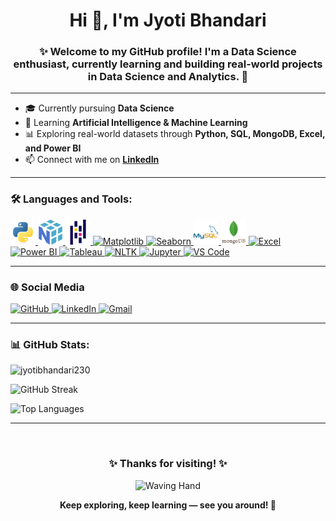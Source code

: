 <h1 align="center">Hi 👋, I'm Jyoti Bhandari</h1>
<h3 align="center">✨ Welcome to my GitHub profile! I'm a Data Science enthusiast, currently learning and building real-world projects in Data Science and Analytics. 🚀</h3>



---

- 🎓 Currently pursuing **Data Science**
- 🤖 Learning **Artificial Intelligence & Machine Learning**
- 📊 Exploring real-world datasets through **Python, SQL, MongoDB, Excel, and Power BI**
- 📫 Connect with me on **[LinkedIn](https://www.linkedin.com/in/jyoti-bhandari230)**

---
<h3 align="left">🛠️ Languages and Tools:</h3>
<p align="left">

  <!-- Python -->
  <a href="https://www.python.org" target="_blank" rel="noreferrer">
    <img src="https://raw.githubusercontent.com/devicons/devicon/master/icons/python/python-original.svg" alt="Python" width="40" height="40"/>
  </a>

  <!-- NumPy -->
  <a href="https://numpy.org/" target="_blank" rel="noreferrer">
    <img src="https://raw.githubusercontent.com/devicons/devicon/master/icons/numpy/numpy-original.svg" alt="NumPy" width="40" height="40"/>
  </a>

  <!-- Pandas -->
  <a href="https://pandas.pydata.org/" target="_blank" rel="noreferrer">
    <img src="https://raw.githubusercontent.com/devicons/devicon/master/icons/pandas/pandas-original.svg" alt="Pandas" width="40" height="40"/>
  </a>

  <!-- Matplotlib -->
  <a href="https://matplotlib.org/" target="_blank" rel="noreferrer">
    <img src="https://matplotlib.org/_static/images/logo2.svg" alt="Matplotlib" width="40" height="40"/>
  </a>

  <!-- Seaborn -->
  <a href="https://seaborn.pydata.org/" target="_blank" rel="noreferrer">
    <img src="https://seaborn.pydata.org/_images/logo-mark-lightbg.svg" alt="Seaborn" width="40" height="40"/>
  </a>

  <!-- MySQL -->
  <a href="https://www.mysql.com/" target="_blank" rel="noreferrer">
    <img src="https://raw.githubusercontent.com/devicons/devicon/master/icons/mysql/mysql-original-wordmark.svg" alt="MySQL" width="40" height="40"/>
  </a>

  <!-- MongoDB -->
  <a href="https://www.mongodb.com/" target="_blank" rel="noreferrer">
    <img src="https://raw.githubusercontent.com/devicons/devicon/master/icons/mongodb/mongodb-original-wordmark.svg" alt="MongoDB" width="40" height="40"/>
  </a>

  <!-- Excel -->
  <a href="https://www.microsoft.com/en-us/microsoft-365/excel" target="_blank" rel="noreferrer">
    <img src="https://img.icons8.com/color/48/microsoft-excel-2019--v1.png" alt="Excel" width="40" height="40"/>
  </a>

  <!-- Power BI -->
  <a href="https://powerbi.microsoft.com/" target="_blank" rel="noreferrer">
    <img src="https://img.icons8.com/color/48/000000/power-bi.png" alt="Power BI" width="40" height="40"/>
  </a>

  <!-- Tableau -->
  <a href="https://www.tableau.com/" target="_blank" rel="noreferrer">
    <img src="https://cdn.worldvectorlogo.com/logos/tableau-software.svg" alt="Tableau" width="40" height="40"/>
  </a>
  
  <!--NLTK-->
  <a href="https://www.nltk.org/" target="_blank" rel="noreferrer">
  <img src="https://img.shields.io/badge/NLTK-Natural%20Language%20Toolkit-green?style=for-the-badge&logo=nltk" alt="NLTK" height="30"/>
 </a>


  <!-- Jupyter -->
  <a href="https://jupyter.org/" target="_blank" rel="noreferrer">
    <img src="https://upload.wikimedia.org/wikipedia/commons/3/38/Jupyter_logo.svg" alt="Jupyter" width="40" height="40"/>
  </a>

  <!-- VS Code -->
  <a href="https://code.visualstudio.com/" target="_blank" rel="noreferrer">
    <img src="https://cdn.jsdelivr.net/gh/devicons/devicon/icons/vscode/vscode-original.svg" alt="VS Code" width="40" height="40"/>
  </a>

</p>

---
<h3 align="left">🌐 Social Media</h3>
<p align="left">
  <a href="https://github.com/jyotibhandari230" target="_blank">
    <img src="https://img.shields.io/badge/GitHub-100000?style=for-the-badge&logo=github&logoColor=white" alt="GitHub"/>
  </a>
  <a href="https://www.linkedin.com/in/jyoti-bhandari230" target="_blank">
    <img src="https://img.shields.io/badge/LinkedIn-0077B5?style=for-the-badge&logo=linkedin&logoColor=white" alt="LinkedIn"/>
  </a>
  <a href="mailto:jyotibhandari230@gmail.com" target="_blank">
    <img src="https://img.shields.io/badge/Gmail-D14836?style=for-the-badge&logo=gmail&logoColor=white" alt="Gmail"/>
  </a>
</p>

---


<h3 align="left">📊 GitHub Stats:</h3>

<p align="left">
  <img src="https://github-readme-stats.vercel.app/api?username=jyotibhandari230&show_icons=true&locale=en" alt="jyotibhandari230" />
</p>

<p align="left">
  <img src="https://github-readme-streak-stats.herokuapp.com/?user=jyotibhandari230" alt="GitHub Streak" />
</p>

<p align="left">
  <img src="https://github-readme-stats.vercel.app/api/top-langs/?username=jyotibhandari230&layout=compact" alt="Top Languages" />
</p>

---

<br>
<h3 align="center">✨ Thanks for visiting! ✨</h3>
<p align="center">
  <img src="https://media.giphy.com/media/hvRJCLFzcasrR4ia7z/giphy.gif" width="40" height="40" alt="Waving Hand" />
</p>
<p align="center">
  <b>Keep exploring, keep learning — see you around! 🚀</b>
</p>




